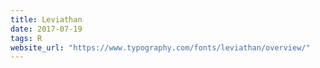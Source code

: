 ```yaml
---
title: Leviathan
date: 2017-07-19
tags: R
website_url: "https://www.typography.com/fonts/leviathan/overview/"
---
```

